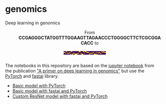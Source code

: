 # genomics
Deep learning in genomics

<dl><dd><p align="center">From <b>CCGAGGGCTATGGTTTGGAAGTTAGAACCCTGGGGCTTCTCGCGGACACC</b> to</p><dd></dl>
<p align="center"><img src="https://github.com/MicPie/genomics/blob/master/seq.png" width=30%></p>

The notebooks in this repository are based on the [jupyter notebook](https://github.com/abidlabs/deep-learning-genomics-primer/blob/master/A_Primer_on_Deep_Learning_in_Genomics_Public.ipynb) from the publication ["A primer on deep learning in genomics"](https://www.nature.com/articles/s41588-018-0295-5) but use the [PyTorch](https://pytorch.org) and [fastai](https://www.fast.ai) library.

* [Basic model with PyTorch]()
* [Basic model with fastai and PyTorch]()
* [Custom ResNet model with fastai and PyTorch]()
